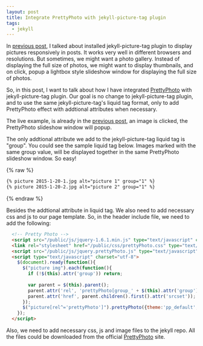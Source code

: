 ```yaml
---
layout: post
title: Integrate PrettyPhoto with jekyll-picture-tag plugin
tags:
  - jekyll
---
```


In [previous post](/2016/01/20/installed-jekyll-picture-tag/), I talked about installed jekyll-picture-tag plugin to display pictures responsively in posts. It works very well in different browsers and resolutions. But sometimes, we might want a photo gallery. Instead of displaying the full size of photos, we might want to display thumbnails, and on click, popup a lightbox style slideshow window for displaying the full size of photos.

So, in this post, I want to talk about how I have integrated [PrettyPhoto](http://www.no-margin-for-errors.com/projects/prettyphoto-jquery-lightbox-clone/#prettyPhoto) with jekyll-picture-tag plugin. Our goal is no change to jekyll-picture-tag plugin, and to use the same jekyll-picture-tag's liquid tag format, only to add PrettyPhoto effect with addtional attributes when necessary.

The live example, is already in the [previous post](/2016/01/20/installed-jekyll-picture-tag/), an image is clicked, the PrettyPhoto slideshow window will popup.

The only addtional attribute we add to the jekyll-picture-tag liquid tag is "group". You could see the sample liquid tag below. Images marked with the same group value, will be displayed together in the same PrettyPhoto slideshow window. So easy!

{% raw %}
``` html
{% picture 2015-1-20-1.jpg alt="picture 1" group="1" %}
{% picture 2015-1-20-2.jpg alt="picture 2" group="1" %}
```
{% endraw %}

Besides the addtional attribute in liquid tag. We also need to add necessary css and js to our page template. So, in the header include file, we need to add the following:

``` html
  <!-- Pretty Photo -->
  <script src="/public/js/jquery-1.6.1.min.js" type="text/javascript" charset="utf-8"></script>
  <link rel="stylesheet" href="/public/css/prettyPhoto.css" type="text/css" media="screen" charset="utf-8" />
  <script src="/public/js/jquery.prettyPhoto.js" type="text/javascript" charset="utf-8"></script>  
  <script type="text/javascript" charset="utf-8">
    $(document).ready(function(){
	  $("picture img").each(function(){
	    if (!$(this).attr('group')) return;
		
	    var parent = $(this).parent();
	    parent.attr('rel', 'prettyPhoto[group_' + $(this).attr('group') + ']');
		parent.attr('href', parent.children().first().attr('srcset'));
	  });
      $("picture[rel^='prettyPhoto']").prettyPhoto({theme:'pp_default',slideshow:5000,autoplay_slideshow:false,social_tools:false});
    });
  </script>  
```

Also, we need to add necessary css, js and image files to the jekyll repo. All the files could be downloaded from the official [PrettyPhoto](http://www.no-margin-for-errors.com/projects/prettyphoto-jquery-lightbox-clone/#prettyPhoto) site.

